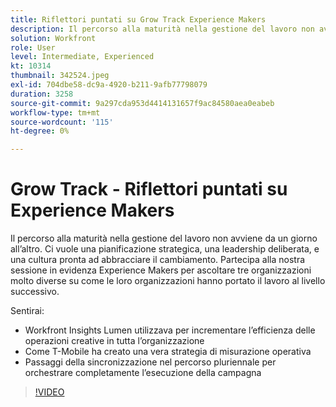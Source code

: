 ```yaml
---
title: Riflettori puntati su Grow Track Experience Makers
description: Il percorso alla maturità nella gestione del lavoro non avviene da un giorno all’altro. Ci vuole una pianificazione strategica, una leadership deliberata, e una cultura pronta ad abbracciare il cambiamento.
solution: Workfront
role: User
level: Intermediate, Experienced
kt: 10314
thumbnail: 342524.jpeg
exl-id: 704dbe58-dc9a-4920-b211-9afb77798079
duration: 3258
source-git-commit: 9a297cda953d4414131657f9ac84580aea0eabeb
workflow-type: tm+mt
source-wordcount: '115'
ht-degree: 0%

---
```


# Grow Track - Riflettori puntati su Experience Makers

Il percorso alla maturità nella gestione del lavoro non avviene da un giorno all’altro. Ci vuole una pianificazione strategica, una leadership deliberata, e una cultura pronta ad abbracciare il cambiamento. Partecipa alla nostra sessione in evidenza Experience Makers per ascoltare tre organizzazioni molto diverse su come le loro organizzazioni hanno portato il lavoro al livello successivo.

Sentirai:

* Workfront Insights Lumen utilizzava per incrementare l’efficienza delle operazioni creative in tutta l’organizzazione
* Come T-Mobile ha creato una vera strategia di misurazione operativa
* Passaggi della sincronizzazione nel percorso pluriennale per orchestrare completamente l’esecuzione della campagna

>[!VIDEO](https://video.tv.adobe.com/v/342524/?quality=12&learn=on)
